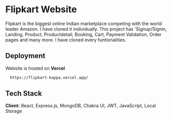 
# Flipkart Website

Flipkart is the biggest online Indian marketplace competing with the world leader Amazon. I have cloned it individually. This project has 'Signup/Signin, Landing, Product, Productdetail, Booking, Cart, Payment Validation, Order pages and many more. I have cloned every funtionalities.



## Deployment

Website is hosted on **Vercel**

```bash
  https://flipkart-kappa.vercel.app/
```


## Tech Stack

**Client:** React, Express.js, MongoDB, Chakra UI, JWT, JavaScript, Local Storage

